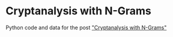 Cryptanalysis with N-Grams
============

Python code and data for the post ["Cryptanalysis with N-Grams"](http://jeremykun.wordpress.com/2012/02/03/cryptanalysis-with-n-grams/)
